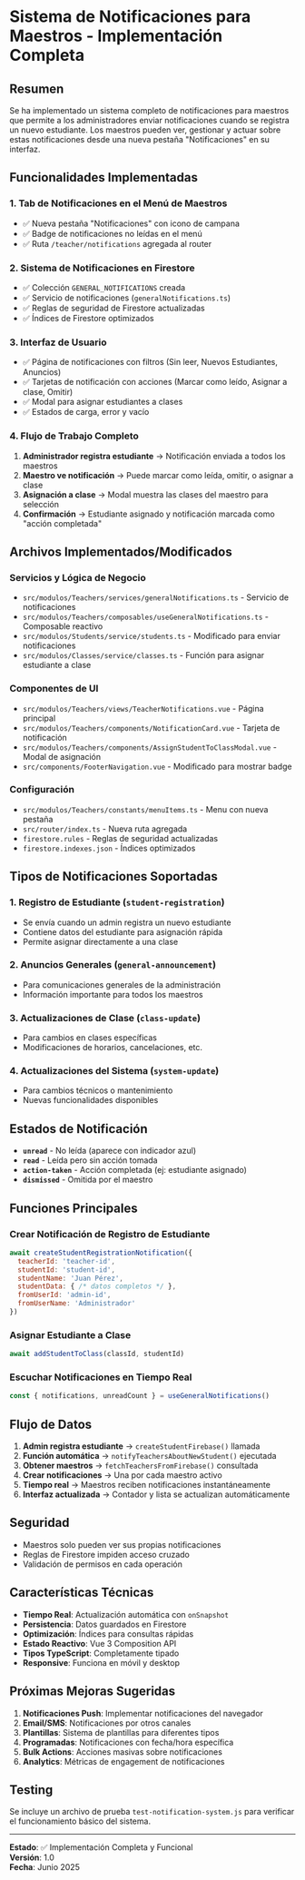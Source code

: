 # Sistema de Notificaciones para Maestros - Implementación Completa

## Resumen

Se ha implementado un sistema completo de notificaciones para maestros que permite a los administradores enviar notificaciones cuando se registra un nuevo estudiante. Los maestros pueden ver, gestionar y actuar sobre estas notificaciones desde una nueva pestaña "Notificaciones" en su interfaz.

## Funcionalidades Implementadas

### 1. Tab de Notificaciones en el Menú de Maestros
- ✅ Nueva pestaña "Notificaciones" con icono de campana
- ✅ Badge de notificaciones no leídas en el menú
- ✅ Ruta `/teacher/notifications` agregada al router

### 2. Sistema de Notificaciones en Firestore
- ✅ Colección `GENERAL_NOTIFICATIONS` creada
- ✅ Servicio de notificaciones (`generalNotifications.ts`)
- ✅ Reglas de seguridad de Firestore actualizadas
- ✅ Índices de Firestore optimizados

### 3. Interfaz de Usuario
- ✅ Página de notificaciones con filtros (Sin leer, Nuevos Estudiantes, Anuncios)
- ✅ Tarjetas de notificación con acciones (Marcar como leído, Asignar a clase, Omitir)
- ✅ Modal para asignar estudiantes a clases
- ✅ Estados de carga, error y vacío

### 4. Flujo de Trabajo Completo
1. **Administrador registra estudiante** → Notificación enviada a todos los maestros
2. **Maestro ve notificación** → Puede marcar como leída, omitir, o asignar a clase
3. **Asignación a clase** → Modal muestra las clases del maestro para selección
4. **Confirmación** → Estudiante asignado y notificación marcada como "acción completada"

## Archivos Implementados/Modificados

### Servicios y Lógica de Negocio
- `src/modulos/Teachers/services/generalNotifications.ts` - Servicio de notificaciones
- `src/modulos/Teachers/composables/useGeneralNotifications.ts` - Composable reactivo
- `src/modulos/Students/service/students.ts` - Modificado para enviar notificaciones
- `src/modulos/Classes/service/classes.ts` - Función para asignar estudiante a clase

### Componentes de UI
- `src/modulos/Teachers/views/TeacherNotifications.vue` - Página principal
- `src/modulos/Teachers/components/NotificationCard.vue` - Tarjeta de notificación
- `src/modulos/Teachers/components/AssignStudentToClassModal.vue` - Modal de asignación
- `src/components/FooterNavigation.vue` - Modificado para mostrar badge

### Configuración
- `src/modulos/Teachers/constants/menuItems.ts` - Menu con nueva pestaña
- `src/router/index.ts` - Nueva ruta agregada
- `firestore.rules` - Reglas de seguridad actualizadas
- `firestore.indexes.json` - Índices optimizados

## Tipos de Notificaciones Soportadas

### 1. Registro de Estudiante (`student-registration`)
- Se envía cuando un admin registra un nuevo estudiante
- Contiene datos del estudiante para asignación rápida
- Permite asignar directamente a una clase

### 2. Anuncios Generales (`general-announcement`)
- Para comunicaciones generales de la administración
- Información importante para todos los maestros

### 3. Actualizaciones de Clase (`class-update`)
- Para cambios en clases específicas
- Modificaciones de horarios, cancelaciones, etc.

### 4. Actualizaciones del Sistema (`system-update`)
- Para cambios técnicos o mantenimiento
- Nuevas funcionalidades disponibles

## Estados de Notificación

- **`unread`** - No leída (aparece con indicador azul)
- **`read`** - Leída pero sin acción tomada
- **`action-taken`** - Acción completada (ej: estudiante asignado)
- **`dismissed`** - Omitida por el maestro

## Funciones Principales

### Crear Notificación de Registro de Estudiante
```javascript
await createStudentRegistrationNotification({
  teacherId: 'teacher-id',
  studentId: 'student-id', 
  studentName: 'Juan Pérez',
  studentData: { /* datos completos */ },
  fromUserId: 'admin-id',
  fromUserName: 'Administrador'
})
```

### Asignar Estudiante a Clase
```javascript
await addStudentToClass(classId, studentId)
```

### Escuchar Notificaciones en Tiempo Real
```javascript
const { notifications, unreadCount } = useGeneralNotifications()
```

## Flujo de Datos

1. **Admin registra estudiante** → `createStudentFirebase()` llamada
2. **Función automática** → `notifyTeachersAboutNewStudent()` ejecutada
3. **Obtener maestros** → `fetchTeachersFromFirebase()` consultada
4. **Crear notificaciones** → Una por cada maestro activo
5. **Tiempo real** → Maestros reciben notificaciones instantáneamente
6. **Interfaz actualizada** → Contador y lista se actualizan automáticamente

## Seguridad

- Maestros solo pueden ver sus propias notificaciones
- Reglas de Firestore impiden acceso cruzado
- Validación de permisos en cada operación

## Características Técnicas

- **Tiempo Real**: Actualización automática con `onSnapshot`
- **Persistencia**: Datos guardados en Firestore
- **Optimización**: Índices para consultas rápidas
- **Estado Reactivo**: Vue 3 Composition API
- **Tipos TypeScript**: Completamente tipado
- **Responsive**: Funciona en móvil y desktop

## Próximas Mejoras Sugeridas

1. **Notificaciones Push**: Implementar notificaciones del navegador
2. **Email/SMS**: Notificaciones por otros canales
3. **Plantillas**: Sistema de plantillas para diferentes tipos
4. **Programadas**: Notificaciones con fecha/hora específica
5. **Bulk Actions**: Acciones masivas sobre notificaciones
6. **Analytics**: Métricas de engagement de notificaciones

## Testing

Se incluye un archivo de prueba `test-notification-system.js` para verificar el funcionamiento básico del sistema.

---

**Estado**: ✅ Implementación Completa y Funcional  
**Versión**: 1.0  
**Fecha**: Junio 2025
